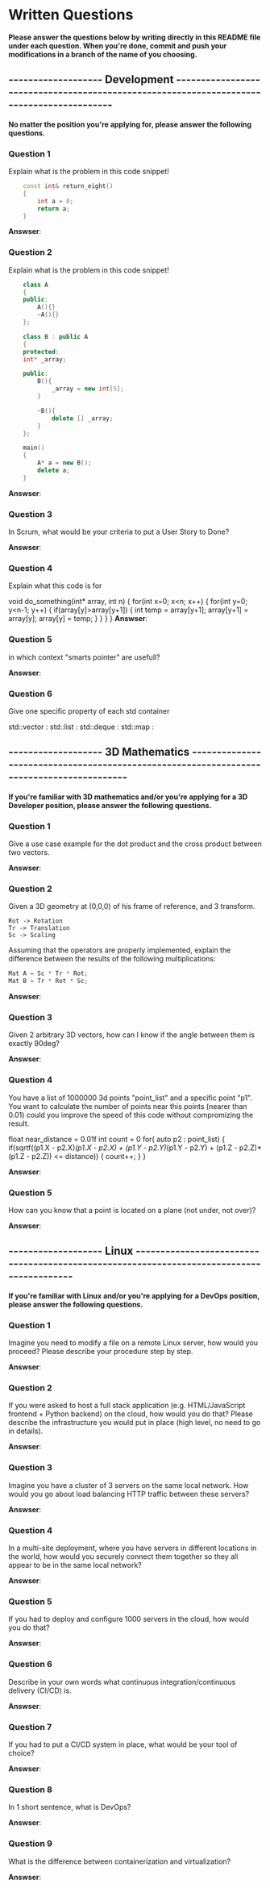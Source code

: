 # Written Questions
**Please answer the questions below by writing directly in this README file under each question. When you're done, commit and push your modifications in a branch of the name of you choosing.**


## ------------------- Development -----------------------------------------------------------------------------------------
**No matter the position you're applying for, please answer the following questions.**


### Question 1
Explain what is the problem in this code snippet!
```cpp
    const int& return_eight()
    {
        int a = 8;
        return a;
    }
```

**Answser**:


### Question 2
Explain what is the problem in this code snippet!
```cpp
    class A
    {
    public:
        A(){}
        ~A(){}
    };

    class B : public A
    {
    protected:
    int* _array;

    public:
        B(){
            _array = new int[5];
        }

        ~B(){
            delete [] _array;
        }
    };

    main()
    {
        A* a = new B();
        delete a;
    }
```

**Answser**:


### Question 3
In Scrum, what would be your criteria to put a User Story to Done?

**Answser**:

### Question 4
Explain what this code is for

void do_something(int* array, int n)
{
	for(int x=0; x<n; x++)
	{
	   for(int y=0; y<n-1; y++)
	   {
		   if(array[y]>array[y+1])
		   {
			   int temp = array[y+1];
			   array[y+1] = array[y];
			   array[y] = temp;
		   }
	   }
	}
}
**Answser**:


### Question 5
in which context "smarts pointer" are usefull?

**Answser**:


### Question 6
Give one specific property of each std container

std::vector :
std::list   :
std::deque  :
std::map    :


## ------------------- 3D Mathematics -----------------------------------------------------------------------------------------
**If you're familiar with 3D mathematics and/or you're applying for a 3D Developer position, please answer the following questions.**


### Question 1
Give a use case example for the dot product and the cross product between two vectors.

**Answser**:

 
### Question 2
Given a 3D geometry at (0,0,0) of his frame of reference, and 3 transform.
```
Rot -> Rotation
Tr -> Translation
Sc -> Scaling
```
Assuming that the operators are properly implemented, explain the difference between the results of the following multiplications:

```cpp
Mat A = Sc * Tr * Rot;
Mat B = Tr * Rot * Sc;
```

**Answser**:


### Question 3
Given 2 arbitrary 3D vectors, how can I know if the angle between them is exactly 90deg?

**Answser**:


### Question 4
You have a list of 1000000 3d points "point_list" and a specific point "p1". You want to calculate the number of points near this points (nearer than 0.01)
could you improve the speed of this code without compromizing the result.

float near_distance = 0.01f
int count = 0
for( auto p2 : point_list)
{
	if(sqrtf((p1.X - p2.X)*(p1.X - p2.X) + (p1.Y - p2.Y)*(p1.Y - p2.Y) + (p1.Z - p2.Z)*(p1.Z - p2.Z)) <= distance))
	{
		count++;
	}
}

**Answser**:


### Question 5
How can you know that a point is located on a plane (not under, not over)?

**Answser**:





## ------------------- Linux -----------------------------------------------------------------------------------------
**If you're familiar with Linux and/or you're applying for a DevOps position, please answer the following questions.**


### Question 1
Imagine you need to modify a file on a remote Linux server, how would you proceed? Please describe your procedure step by step.

**Answser**:


### Question 2
If you were asked to host a full stack application (e.g. HTML/JavaScript frontend + Python backend) on the cloud, how would you do that? Please describe the infrastructure you would put in place (high level, no need to go in details).

**Answser**:


### Question 3
Imagine you have a cluster of 3 servers on the same local network. How would you go about load balancing HTTP traffic between these servers?

**Answser**:


### Question 4
In a multi-site deployment, where you have servers in different locations in the world, how would you securely connect them together so they all appear to be in the same local network?

**Answser**:


### Question 5
If you had to deploy and configure 1000 servers in the cloud, how would you do that?

**Answser**:


### Question 6
Describe in your own words what continuous integration/continuous delivery (CI/CD) is.

**Answser**:


### Question 7
If you had to put a CI/CD system in place, what would be your tool of choice?

**Answser**:


### Question 8
In 1 short sentence, what is DevOps?

**Answser**:


### Question 9
What is the difference between containerization and virtualization?

**Answser**:

